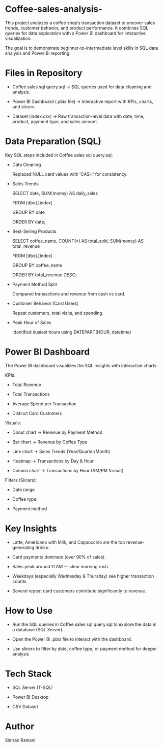 # Coffee-sales-analysis-

This project analyzes a coffee shop’s transaction dataset to uncover sales trends, customer behavior, and product performance. It combines SQL queries for data exploration with a Power BI dashboard for interactive visualization.

The goal is to demonstrate beginner-to-intermediate level skills in SQL data analysis and Power BI reporting.

# Files in Repository
 
- Coffee sales sql query.sql → SQL queries used for data cleaning and analysis.

- Power BI Dashboard (.pbix file) → Interactive report with KPIs, charts, and slicers.

- Dataset (index.csv) → Raw transaction-level data with date, time, product, payment type, and sales amount.

# Data Preparation (SQL)

Key SQL steps included in Coffee sales sql query.sql:

- Data Cleaning

   Replaced NULL card values with 'CASH' for consistency.

- Sales Trends

   SELECT date, SUM(money) AS daily_sales
  
   FROM [dbo].[index]
  
   GROUP BY date
  
   ORDER BY date;
 
- Best-Selling Products

  SELECT coffee_name, COUNT(*) AS total_sold, SUM(money) AS total_revenue
  
  FROM [dbo].[index]
  
  GROUP BY coffee_name
  
  ORDER BY total_revenue DESC;

- Payment Method Split

  Compared transactions and revenue from cash vs card.

- Customer Behavior (Card Users)

  Repeat customers, total visits, and spending.

- Peak Hour of Sales

  Identified busiest hours using DATEPART(HOUR, datetime)

# Power BI Dashboard

 The Power BI dashboard visualizes the SQL insights with interactive charts:
 
 KPIs:

  - Total Revenue
  
  - Total Transactions
  
  - Average Spend per Transaction
  
  - Distinct Card Customers

 Visuals:

  - Donut chart → Revenue by Payment Method
  
  - Bar chart → Revenue by Coffee Type
  
  - Line chart → Sales Trends (Year/Quarter/Month)
  
  - Heatmap → Transactions by Day & Hour
  
  - Column chart → Transactions by Hour (AM/PM format)

 Filters (Slicers):

  - Date range
  
  - Coffee type
  
  - Payment method

# Key Insights

 - Latte, Americano with Milk, and Cappuccino are the top revenue-generating drinks.

 - Card payments dominate (over 90% of sales).

 - Sales peak around 11 AM — clear morning rush.

 - Weekdays (especially Wednesday & Thursday) see higher transaction counts.

 - Several repeat card customers contribute significantly to revenue.

# How to Use

- Run the SQL queries in Coffee sales sql query.sql to explore the data in a database (SQL Server).

- Open the Power BI .pbix file to interact with the dashboard.

- Use slicers to filter by date, coffee type, or payment method for deeper analysis

# Tech Stack

- SQL Server (T-SQL)
  
- Power BI Desktop
  
- CSV Dataset

# Author 
  Simran Ramani
  
  
